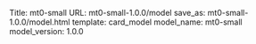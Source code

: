 Title: mt0-small
URL: mt0-small-1.0.0/model
save_as: mt0-small-1.0.0/model.html
template: card_model
model_name: mt0-small
model_version: 1.0.0

